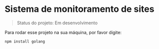 <h1>Sistema de monitoramento de sites</h1>

> Status do projeto: Em desenvolvimento

Para rodar esse projeto na sua máquina, por favor digite:

```
npm install golang
```
